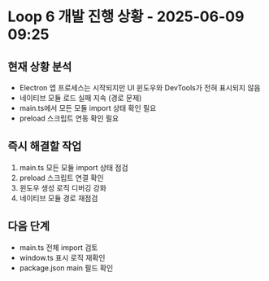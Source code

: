 # Loop 6 개발 진행 상황 - 2025-06-09 09:25

## 현재 상황 분석
- Electron 앱 프로세스는 시작되지만 UI 윈도우와 DevTools가 전혀 표시되지 않음
- 네이티브 모듈 로드 실패 지속 (경로 문제)
- main.ts에서 모든 모듈 import 상태 확인 필요
- preload 스크립트 연동 확인 필요

## 즉시 해결할 작업
1. main.ts 모든 모듈 import 상태 점검
2. preload 스크립트 연결 확인
3. 윈도우 생성 로직 디버깅 강화
4. 네이티브 모듈 경로 재점검

## 다음 단계
- main.ts 전체 import 검토
- window.ts 표시 로직 재확인
- package.json main 필드 확인
